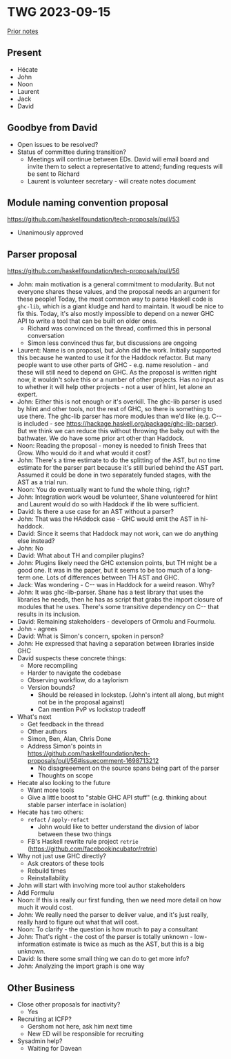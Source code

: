 # TWG 2023-09-15

[Prior notes](https://github.com/haskellfoundation/tech-proposals/blob/main/meetings/2023-08-11.md)

## Present

 * Hécate
 * John
 * Noon
 * Laurent
 * Jack
 * David

## Goodbye from David

 - Open issues to be resolved?
 - Status of committee during transition?
    - Meetings will continue between EDs. David will email board and invite them to select a representative to attend; funding requests will be sent to Richard
    - Laurent is volunteer secretary - will create notes document

## Module naming convention proposal
https://github.com/haskellfoundation/tech-proposals/pull/53

 - Unanimously approved

## Parser proposal
https://github.com/haskellfoundation/tech-proposals/pull/56

 * John: main motivation is a general commitment to modularity. But not everyone shares these values, and the proposal needs an argument for these  people! Today, the most common way to parse Haskell code is `ghc-lib`, which is a giant kludge and hard to maintain. It woudl be nice to fix this. Today, it's also mostly impossible to depend on a newer GHC API to write a tool that can be built on older ones.
     * Richard was convinced on the thread, confirmed this in personal conversation
     * Simon less convinced thus far, but discussions are ongoing
 * Laurent: Name is on proposal, but John did the work. Initially supported this because he wanted to use it for the Haddock refactor. But many people want to use other parts of GHC - e.g. name resolution - and these will still need to depend on GHC. As the proposal is written right now, it wouldn't solve this or a number of other projects. Has no input as to whether it will help other projects - not a user of hlint, let alone an expert.
 * John: Either this is not enough or it's overkill. The ghc-lib parser is used by hlint and other tools, not the rest of GHC, so there is something to use there. The ghc-lib parser has more modules than we'd like (e.g. C-- is included - see https://hackage.haskell.org/package/ghc-lib-parser). But we think we can reduce this without throwing the baby out with the bathwater. We do have some prior art other than Haddock. 
 * Noon: Reading the proposal - money is needed to finish Trees that Grow. Who would do it and what would it cost?
 * John: There's a time estimate to do the splitting of the AST, but no time estimate for the parser part because it's still buried behind the AST part. Assumed it could be done in two separately funded stages, with the AST as a trial run.
 * Noon: You do eventually want to fund the whole thing, right?
 * John: Integration work woudl be volunteer, Shane volunteered for hlint and Laurent would do so with Haddock if the lib were sufficient.
 * David: Is there a use case for an AST without a parser?
 * John: That was the HAddock case - GHC would emit the AST in hi-haddock.
 * David: Since it seems that Haddock may not work, can we do anything else instead?
 * John: No
 * David: What about TH and compiler plugins?
 * John: Plugins likely need the GHC extension points, but TH might be a good one. It was in the paper, but it seems to be too much of a long-term one. Lots of differences between TH AST and GHC.
 * Jack: Was wondering - C-- was in Haddock for a weird reason. Why?
 * John: It was ghc-lib-parser. Shane has a test library that uses the libraries he needs, then he has as script that grabs the import closure of modules that he uses. There's some transitive dependency on C-- that results in its inclusion.
 * David: Remaining stakeholders - developers of Ormolu and Fourmolu.
 * John - agrees
 * David: What is Simon's concern, spoken in person?
 * John: He expressed that having a separation between libraries inside GHC 
 * David suspects these concrete things:
    - More recompiling
    - Harder to navigate the codebase
    - Observing workflow, do a taylorism
    - Version bounds?
      - Should be released in lockstep. (John's intent all along, but might not be in the proposal against)
      - Can mention PvP vs lockstop tradeoff
 * What's next
    - Get feedback in the thread
    - Other authors
    - Simon, Ben, Alan, Chris Done
    - Address Simon's points in https://github.com/haskellfoundation/tech-proposals/pull/56#issuecomment-1698713212
       - No disagreeement on the source spans being part of the parser
       - Thoughts on scope
 * Hecate also looking to the future
    - Want more tools
    - Give a little boost to "stable GHC API stuff" (e.g. thinking about stable parser interface in isolation)
 * Hecate has two others:
     * `refact` / `apply-refact` 
       - John would like to better understand the divsion of labor between these two things
     * FB's  Haskell rewrite rule project `retrie` (https://github.com/facebookincubator/retrie)
 * Why not just use GHC directly?
    - Ask creators of these tools
    - Rebuild times
    - Reinstallability
 * John will start with involving more tool author stakeholders
 * Add Formulu
 * Noon: If this is really our first funding, then we need more detail on how much it would cost.
 * John: We really need the parser to deliver value, and it's just really, really hard to figure out what that will cost.
 * Noon: To clarify - the question is how much to pay a consultant
 * John: That's right - the cost of the parser is totally unknown - low-information estimate is twice as much as the AST, but this is a big unknown.
 * David: Is there some small thing we can do to get more info?
 * John: Analyzing the import graph is one way

## Other Business
 - Close other proposals for inactivity?
   - Yes
 - Recruiting at ICFP?
   - Gershom not here, ask him next time  
   - New ED will be responsible for recruiting
 - Sysadmin help?
   - Waiting for Davean
